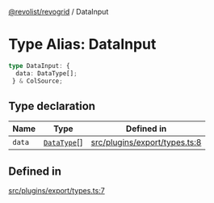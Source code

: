 [@revolist/revogrid](README.md) / DataInput

# Type Alias: DataInput

```ts
type DataInput: {
  data: DataType[];
 } & ColSource;
```

## Type declaration

| Name | Type | Defined in |
| ------ | ------ | ------ |
| `data` | [`DataType`](TypeAlias.DataType.md)[] | [src/plugins/export/types.ts:8](https://github.com/revolist/revogrid/blob/cef5db5acf21deb63962d633ec5e3d088dfc6c5b/src/plugins/export/types.ts#L8) |

## Defined in

[src/plugins/export/types.ts:7](https://github.com/revolist/revogrid/blob/cef5db5acf21deb63962d633ec5e3d088dfc6c5b/src/plugins/export/types.ts#L7)
